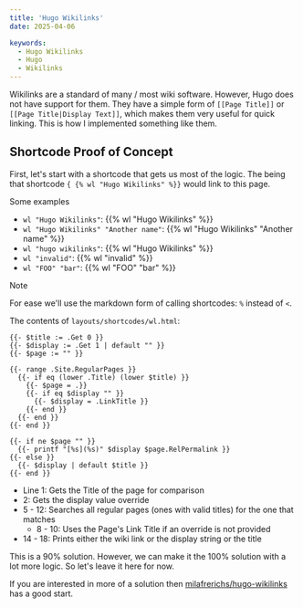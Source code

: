 ```yaml
---
title: 'Hugo Wikilinks'
date: 2025-04-06

keywords:
  - Hugo Wikilinks
  - Hugo
  - Wikilinks
---
```


Wikilinks are a standard of many / most wiki software.  However, Hugo does not have support for them.  They have a simple form of `[[Page Title]]` or `[[Page Title|Display Text]]`, which makes them very useful for quick linking.  This is how I implemented something like them.

<!--more-->

## Shortcode Proof of Concept

First, let's start with a shortcode that gets us most of the logic.  The being that shortcode `{ {% wl "Hugo Wikilinks" %}}` would link to this page.

Some examples
- `wl "Hugo Wikilinks"`: {{% wl "Hugo Wikilinks" %}}
- `wl "Hugo Wikilinks" "Another name"`: {{% wl "Hugo Wikilinks" "Another name" %}}
- `wl "hugo wikilinks"`: {{% wl "Hugo Wikilinks" %}}
- `wl "invalid"`: {{% wl "invalid" %}}
- `wl "FOO" "bar"`: {{% wl "FOO" "bar" %}}

> [!NOTE]
> For ease we'll use the markdown form of calling shortcodes: `%` instead of `<`.

The contents of `layouts/shortcodes/wl.html`:

```plain {linenos=true}
{{- $title := .Get 0 }}
{{- $display := .Get 1 | default "" }}
{{- $page := "" }}

{{- range .Site.RegularPages }}
  {{- if eq (lower .Title) (lower $title) }}
    {{- $page = .}}
    {{- if eq $display "" }}
      {{- $display = .LinkTitle }}
    {{- end }}
  {{- end }}
{{- end }}

{{- if ne $page "" }}
  {{- printf "[%s](%s)" $display $page.RelPermalink }}
{{- else }}
  {{- $display | default $title }}
{{- end }}
```

- Line 1: Gets the Title of the page for comparison
- 2: Gets the display value override
- 5 - 12: Searches all regular pages (ones with valid titles) for the one that matches
  - 8 - 10: Uses the Page's Link Title if an override is not provided
- 14 - 18: Prints either the wiki link or the display string or the title

This is a 90% solution.  However, we can make it the 100% solution with a lot more logic.  So let's leave it here for now.

If you are interested in more of a solution then [milafrerichs/hugo-wikilinks](https://github.com/milafrerichs/hugo-wikilinks) has a good start.

